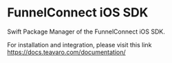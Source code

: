 # FunnelConnect iOS SDK
Swift Package Manager of the FunnelConnect iOS SDK.

For installation and integration, please visit this link https://docs.teavaro.com/documentation/
